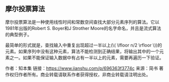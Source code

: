 <script src="https://cdn.bootcss.com/mathjax/2.7.7/MathJax.js?config=TeX-AMS-MML_HTMLorMML"></script>

## 摩尔投票算法

摩尔投票算法是一种使用线性时间和常数空间查找大部分元素序列的算法。它以1981年出版的Robert S. Boyer和J Strother Moore的名字命名，并且是流式算法的典型例子。

最简单的形式就是，查找输入中重复出现超过一半以上(\\( \lfloor n/2 \rfloor \\))的元素。如果序列中没有这种元素，算法不能检测到正确结果，将输出其中的一个元素之一。如果不能保证输入数据中有占有一半以上的元素，需要再遍历一下验证。

作者：知本集
链接：https://www.jianshu.com/p/696363f3774c
来源：简书
著作权归作者所有。商业转载请联系作者获得授权，非商业转载请注明出处。